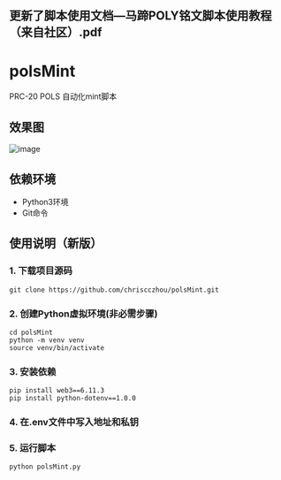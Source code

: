 ## **更新了脚本使用文档—马蹄POLY铭文脚本使用教程（来自社区）.pdf**

# polsMint
PRC-20 POLS 自动化mint脚本

## 效果图
![image](https://github.com/chriscczhou/polsMint/assets/108380177/e703937e-0ab3-46c1-898e-2a9bd6545017)

## 依赖环境

- Python3环境 
- Git命令

## 使用说明（新版）

### 1. 下载项目源码

```
git clone https://github.com/chriscczhou/polsMint.git
```

### 2. 创建Python虚拟环境(非必需步骤)

```
cd polsMint
python -m venv venv
source venv/bin/activate
```

### 3. 安装依赖

```
pip install web3==6.11.3
pip install python-dotenv==1.0.0
```

### 4. 在.env文件中写入地址和私钥

### 5. 运行脚本

```
python polsMint.py
```

